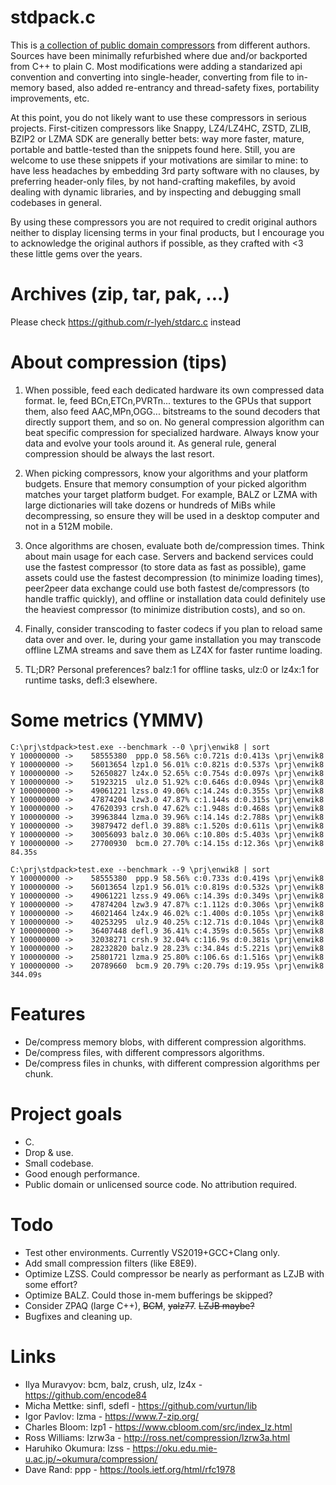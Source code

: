 # stdpack.c

This is [a collection of public domain compressors](src) from different authors. Sources have been minimally refurbished where due and/or backported from C++ to plain C. Most modifications were adding a standarized api convention and converting into single-header, converting from file to in-memory based, also added re-entrancy and thread-safety fixes, portability improvements, etc.

At this point, you do not likely want to use these compressors in serious projects. First-citizen compressors like Snappy, LZ4/LZ4HC, ZSTD, ZLIB, BZIP2 or LZMA SDK are generally better bets: way more faster, mature, portable and battle-tested than the snippets found here. Still, you are welcome to use these snippets if your motivations are similar to mine: to have less headaches by embedding 3rd party software with no clauses, by preferring header-only files, by not hand-crafting makefiles, by avoid dealing with dynamic libraries, and by inspecting and debugging small codebases in general.

By using these compressors you are not required to credit original authors neither to display licensing terms in your final products, but I encourage you to acknowledge the original authors if possible, as they crafted with <3 these little gems over the years.

# Archives (zip, tar, pak, ...)

Please check https://github.com/r-lyeh/stdarc.c instead

# About compression (tips)

1. When possible, feed each dedicated hardware its own compressed data format. Ie, feed BCn,ETCn,PVRTn... textures to the GPUs that support them, also feed AAC,MPn,OGG... bitstreams to the sound decoders that directly support them, and so on. No general compression algorithm can beat specific compression for specialized hardware. Always know your data and evolve your tools around it. As general rule, general compression should be always the last resort.

1. When picking compressors, know your algorithms and your platform budgets. Ensure that memory consumption of your picked algorithm matches your target platform budget. For example, BALZ or LZMA with large dictionaries will take dozens or hundreds of MiBs while decompressing, so ensure they will be used in a desktop computer and not in a 512M mobile.

1. Once algorithms are chosen, evaluate both de/compression times. Think about main usage for each case. Servers and backend services could use the fastest compressor (to store data as fast as possible), game assets could use the fastest decompression (to minimize loading times), peer2peer data exchange could use both fastest de/compressors (to handle traffic quickly), and offline or installation data could definitely use the heaviest compressor (to minimize distribution costs), and so on.

1. Finally, consider transcoding to faster codecs if you plan to reload same data over and over. Ie, during your game installation you may transcode offline LZMA streams and save them as LZ4X for faster runtime loading.

1. TL;DR? Personal preferences? balz:1 for offline tasks, ulz:0 or lz4x:1 for runtime tasks, defl:3 elsewhere.

# Some metrics (YMMV)

```
C:\prj\stdpack>test.exe --benchmark --0 \prj\enwik8 | sort
Y 100000000 ->    58555380  ppp.0 58.56% c:0.721s d:0.413s \prj\enwik8
Y 100000000 ->    56013654 lzp1.0 56.01% c:0.821s d:0.537s \prj\enwik8
Y 100000000 ->    52650827 lz4x.0 52.65% c:0.754s d:0.097s \prj\enwik8
Y 100000000 ->    51923215  ulz.0 51.92% c:0.646s d:0.094s \prj\enwik8
Y 100000000 ->    49061221 lzss.0 49.06% c:14.24s d:0.355s \prj\enwik8
Y 100000000 ->    47874204 lzw3.0 47.87% c:1.144s d:0.315s \prj\enwik8
Y 100000000 ->    47620393 crsh.0 47.62% c:1.948s d:0.468s \prj\enwik8
Y 100000000 ->    39963844 lzma.0 39.96% c:14.14s d:2.788s \prj\enwik8
Y 100000000 ->    39879472 defl.0 39.88% c:1.520s d:0.611s \prj\enwik8
Y 100000000 ->    30056093 balz.0 30.06% c:10.80s d:5.403s \prj\enwik8
Y 100000000 ->    27700930  bcm.0 27.70% c:14.15s d:12.36s \prj\enwik8
84.35s
```

```
C:\prj\stdpack>test.exe --benchmark --9 \prj\enwik8 | sort
Y 100000000 ->    58555380  ppp.9 58.56% c:0.733s d:0.419s \prj\enwik8
Y 100000000 ->    56013654 lzp1.9 56.01% c:0.819s d:0.532s \prj\enwik8
Y 100000000 ->    49061221 lzss.9 49.06% c:14.39s d:0.349s \prj\enwik8
Y 100000000 ->    47874204 lzw3.9 47.87% c:1.112s d:0.306s \prj\enwik8
Y 100000000 ->    46021464 lz4x.9 46.02% c:1.400s d:0.105s \prj\enwik8
Y 100000000 ->    40253295  ulz.9 40.25% c:12.71s d:0.104s \prj\enwik8
Y 100000000 ->    36407448 defl.9 36.41% c:4.359s d:0.565s \prj\enwik8
Y 100000000 ->    32038271 crsh.9 32.04% c:116.9s d:0.381s \prj\enwik8
Y 100000000 ->    28232820 balz.9 28.23% c:34.84s d:5.221s \prj\enwik8
Y 100000000 ->    25801721 lzma.9 25.80% c:106.6s d:1.516s \prj\enwik8
Y 100000000 ->    20789660  bcm.9 20.79% c:20.79s d:19.95s \prj\enwik8
344.09s
```

# Features
- De/compress memory blobs, with different compression algorithms.
- De/compress files, with different compressors algorithms.
- De/compress files in chunks, with different compression algorithms per chunk.

# Project goals
- C.
- Drop & use.
- Small codebase.
- Good enough performance.
- Public domain or unlicensed source code. No attribution required.

# Todo
- Test other environments. Currently VS2019+GCC+Clang only.
- Add small compression filters (like E8E9).
- Optimize LZSS. Could compressor be nearly as performant as LZJB with some effort?
- Optimize BALZ. Could those in-mem bufferings be skipped?
- Consider ZPAQ (large C++), ~~BCM~~, ~~yalz77~~. ~~LZJB maybe?~~
- Bugfixes and cleaning up.

# Links
- Ilya Muravyov: bcm, balz, crush, ulz, lz4x - https://github.com/encode84
- Micha Mettke: sinfl, sdefl - https://github.com/vurtun/lib
- Igor Pavlov: lzma - https://www.7-zip.org/
- Charles Bloom: lzp1 - https://www.cbloom.com/src/index_lz.html
- Ross Williams: lzrw3a - http://ross.net/compression/lzrw3a.html
- Haruhiko Okumura: lzss - https://oku.edu.mie-u.ac.jp/~okumura/compression/
- Dave Rand: ppp - https://tools.ietf.org/html/rfc1978

